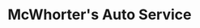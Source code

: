 ---
title: "McWhorter's Auto Service"
url: /lubbock/mcwhorters-auto-service/
shop: Autowerkstatt
---